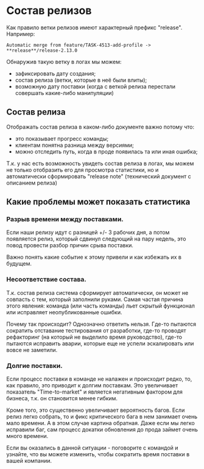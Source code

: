 [tags]:# "git, bitbucket, gitlab, log, stat, statistic, гит, лог, статистика, анализ, "
[recommendations]:# "recommendations, team_day"

# Состав релизов

Как правило ветки релизов имеют характерный префикс "release". Например:

```
Automatic merge from feature/TASK-4513-add-profile -> **release**/release-2.13.0
```

Обнаружив такую ветку в логах мы можем:

- зафиксировать дату создания;
- состав релиза (ветки, которые в неё были влиты);
- возможную дату поставки (когда с веткой релиза перестали совершать какие-либо манипуляции)

## Состав релиза

Отображать состав релиза в каком-либо документе важно потому что:

- это показывает прогресс команды;
- клиентам понятна разница между версиями;
- можно отследить путь, когда в проде появилась та или иная ошибка;

Т.к. у нас есть возможность увидеть состав релиза в логах, мы можем не только отобразить его для просмотра статистики, но и автоматически сформировать "release note" (технический документ с описанием релиза)

## Какие проблемы может показать статистика

### Разрыв времени между поставками.

Если наши релизу идут с разницей +/- 3 рабочих дня, а потом появляется релиз, который сдвинул следующий на пару недель, это повод провести разбор причин срыва поставки.

Важно понять какие событие к этому привели и как избежать их в будущем.

### Несоответствие состава.

Т.к. состав релиза система сформирует автоматически, он может не совпасть с тем, который заполнили руками. Самая частая причина этого явления: команда (или часть команды) льет скрытый функционал или исправляет неопубликованные ошибки.

Почему так происходит? Однозначно ответить нельзя. Где-то пытаются сократить отставание тестирования от разработки, где-то проводят рефакторинг (на который не выделило время руководство), где-то пытаются исправить аварии, которые еще не успели эскалировать или вовсе не заметили.

### Долгие поставки.

Если процесс поставки в команде не налажен и происходит редко, то, как правило, это приводит к долгим поставкам. Это увеличивает показатель "Time-to-market" и является негативным фактором для бизнеса, т.к. он становится менее гибким.

Кроме того, это существенно увеличивает вероятность багов. Если релиз легко собрать, то и фикс критического бага в нем занимает очень мало времени. А в этом случае картина обратная. Даже если мы легко исправили баг, сам процесс докатки обновления до прода займет очень много времени.

Если вы оказались в данной ситуации - поговорите с командой и узнайте, что вы можете изменить, чтобы сократить время поставки в вашей компании.
